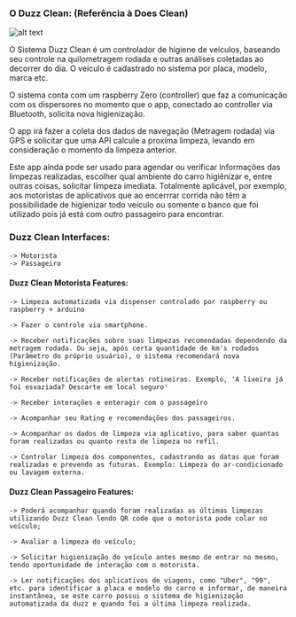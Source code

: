 ### O Duzz Clean: (Referência à Does Clean)

![alt text](https://github.com/duzzsys/duzz_clean/blob/master/WhatsApp%20Image%202020-04-18%20at%2013.48.28.jpeg)

O Sistema Duzz Clean é um controlador de higiene de veículos, baseando seu controle na quilometragem rodada e outras análises coletadas ao decorrer do dia.
O veículo é cadastrado no sistema por placa, modelo, marca etc.

O sistema conta com um raspberry Zero (controller) que faz a comunicação com os dispersores no momento que o app, conectado ao controller via Bluetooth, solicita nova higienização.

O app irá fazer a coleta dos dados de navegação (Metragem rodada) via GPS e solicitar que uma API calcule a proxima limpeza, levando em consideração o momento da limpeza anterior.

Este app ainda pode ser usado para agendar ou verificar informações das limpezas realizadas, escolher qual ambiente do carro higiênizar e, entre outras coisas, solicitar limpeza imediata. Totalmente aplicável, por exemplo, aos motoristas de aplicativos que ao encerrrar corrida não têm a possibilidade de higienizar todo veículo ou somente o banco que foi utilizado pois já está com outro passageiro para encontrar.

### Duzz Clean Interfaces:
    -> Motorista
    -> Passageiro

#### Duzz Clean Motorista Features:

    -> Limpeza automatizada via dispenser controlado por raspberry ou raspberry + arduino
    
    -> Fazer o controle via smartphone.

    -> Receber notificações sobre suas limpezas recomendadas dependendo da metragem rodada. Ou seja, após certa quantidade de km's rodados (Parâmetro do próprio usuário), o sistema recomendará nova higienização.

    -> Receber notificações de alertas rotineiras. Exemplo, 'A lixeira já foi esvaziada? Descarte em local seguro'
    
    -> Receber interações e enteragir com o passageiro
    
    -> Acompanhar seu Rating e recomendações dos passageiros.
    
    -> Acompanhar os dados de limpeza via aplicativo, para saber quantas foram realizadas ou quanto resta de limpeza no refil.

    -> Controlar limpeza dos componentes, cadastrando as datas que foram realizadas e prevendo as futuras. Exemplo: Limpeza do ar-condicionado ou lavagem externa.

#### Duzz Clean Passageiro Features:

    -> Poderá acompanhar quando foram realizadas as últimas limpezas utilizando Duzz Clean lendo QR code que o motorista pode colar no veículo;

    -> Avaliar a limpeza do veículo;
    
    -> Solicitar higienização do veículo antes mesmo de entrar no mesmo, tendo oportunidade de interação com o motorista.

    -> Ler notificações dos aplicativos de viagens, como "Uber", "99", etc. para identificar a placa e modelo do carro e informar, de maneira instantânea, se este carro possui o sistema de higienização automatizada da duzz e quando foi a última limpeza realizada.


